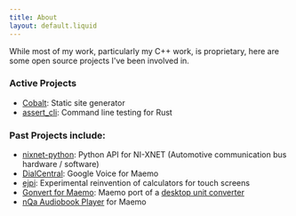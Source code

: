 ```yaml
---
title: About
layout: default.liquid
---
```


While most of my work, particularly my C++ work, is proprietary, here are some open source projects I've been involved in.

### Active Projects

- [Cobalt](https://cobalt-org.github.io/): Static site generator
- [assert_cli](https://github.com/killercup/assert_cli): Command line testing for Rust

### Past Projects include:

- [nixnet-python](https://github.com/ni/nixnet-python): Python API for NI-XNET (Automotive communication bus hardware / software)
- [DialCentral](http://wiki.maemo.org/DialCentral): Google Voice for Maemo
- [ejpi](http://wiki.maemo.org/Ejpi): Experimental reinvention of calculators for touch screens
- [Gonvert for Maemo](http://wiki.maemo.org/Gonvert): Maemo port of a [desktop unit converter](http://www.unihedron.com/projects/gonvert/index.php)
- [nQa Audiobook Player](http://wiki.maemo.org/Nqaap) for Maemo
